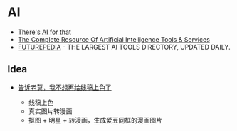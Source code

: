 # AI

- [There's AI for that](https://theresanaiforthat.com/)
- [The Complete Resource Of Artificial Intelligence Tools & Services](https://allthingsai.com/)
- [FUTUREPEDIA](https://www.futurepedia.io) - THE LARGEST AI TOOLS DIRECTORY, UPDATED DAILY.

## Idea

- [告诉老莫，我不想再给线稿上色了](https://mp.weixin.qq.com/s/LcdY0nj9c1Zuwl3YLOrcGQ)

    - 线稿上色
    - 真实图片转漫画
    - 抠图 + 明星 + 转漫画，生成爱豆同框的漫画图片
